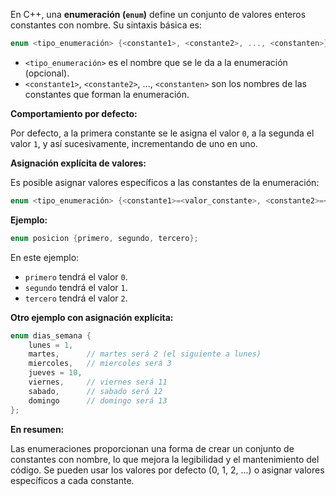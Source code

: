 En C++, una **enumeración (`enum`)** define un conjunto de valores enteros constantes con nombre. Su sintaxis básica es:

```c++
enum <tipo_enumeración> {<constante1>, <constante2>, ..., <constanten>};
```

*   `<tipo_enumeración>` es el nombre que se le da a la enumeración (opcional).
*   `<constante1>`, `<constante2>`, ..., `<constanten>` son los nombres de las constantes que forman la enumeración.

**Comportamiento por defecto:**

Por defecto, a la primera constante se le asigna el valor `0`, a la segunda el valor `1`, y así sucesivamente, incrementando de uno en uno.

**Asignación explícita de valores:**

Es posible asignar valores específicos a las constantes de la enumeración:

```c++
enum <tipo_enumeración> {<constante1>=<valor_constante>, <constante2>=<valor_constante>, ...};
```

**Ejemplo:**

```c++
enum posicion {primero, segundo, tercero};
```

En este ejemplo:

*   `primero` tendrá el valor `0`.
*   `segundo` tendrá el valor `1`.
*   `tercero` tendrá el valor `2`.

**Otro ejemplo con asignación explícita:**

```c++
enum dias_semana {
    lunes = 1,
    martes,      // martes será 2 (el siguiente a lunes)
    miercoles,   // miercoles será 3
    jueves = 10,
    viernes,     // viernes será 11
    sabado,      // sabado será 12
    domingo      // domingo será 13
};
```

**En resumen:**

Las enumeraciones proporcionan una forma de crear un conjunto de constantes con nombre, lo que mejora la legibilidad y el mantenimiento del código. Se pueden usar los valores por defecto (0, 1, 2, ...) o asignar valores específicos a cada constante.
